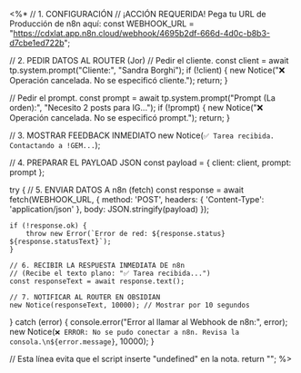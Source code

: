 <%*
// 1. CONFIGURACIÓN
// ¡ACCIÓN REQUERIDA! Pega tu URL de Producción de n8n aquí:
const WEBHOOK_URL = "https://cdxlat.app.n8n.cloud/webhook/4695b2df-666d-4d0c-b8b3-d7cbe1ed722b";

// 2. PEDIR DATOS AL ROUTER (Jor)
// Pedir el cliente.
const client = await tp.system.prompt("Cliente:", "Sandra Borghi");
if (!client) {
    new Notice("❌ Operación cancelada. No se especificó cliente.");
    return;
}

// Pedir el prompt.
const prompt = await tp.system.prompt("Prompt (La orden):", "Necesito 2 posts para IG...");
if (!prompt) {
    new Notice("❌ Operación cancelada. No se especificó prompt.");
    return;
}

// 3. MOSTRAR FEEDBACK INMEDIATO
new Notice(`✅ Tarea recibida. Contactando a !GEM...`);

// 4. PREPARAR EL PAYLOAD JSON
const payload = {
    client: client,
    prompt: prompt
};

try {
    // 5. ENVIAR DATOS A n8n (fetch)
    const response = await fetch(WEBHOOK_URL, {
        method: 'POST',
        headers: {
            'Content-Type': 'application/json'
        },
        body: JSON.stringify(payload)
    });

    if (!response.ok) {
        throw new Error(`Error de red: ${response.status} ${response.statusText}`);
    }

    // 6. RECIBIR LA RESPUESTA INMEDIATA DE n8n
    // (Recibe el texto plano: "✅ Tarea recibida...")
    const responseText = await response.text(); 

    // 7. NOTIFICAR AL ROUTER EN OBSIDIAN
    new Notice(responseText, 10000); // Mostrar por 10 segundos

} catch (error) {
    console.error("Error al llamar al Webhook de n8n:", error);
    new Notice(`❌ ERROR: No se pudo conectar a n8n. Revisa la consola.\n${error.message}`, 10000);
}

// Esta línea evita que el script inserte "undefined" en la nota.
return "";
%>

